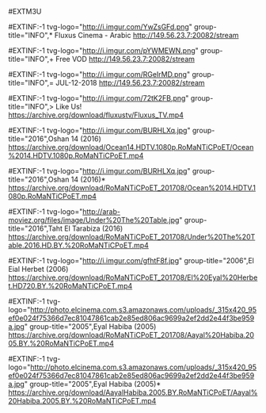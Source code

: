 #EXTM3U
 
#EXTINF:-1 tvg-logo="http://i.imgur.com/YwZsGFd.png" group-title="INFO",* Fluxus Cinema - Arabic
http://149.56.23.7:20082/stream

#EXTINF:-1 tvg-logo="http://i.imgur.com/pYWMEWN.png" group-title="INFO",+ Free VOD
http://149.56.23.7:20082/stream

#EXTINF:-1 tvg-logo="http://i.imgur.com/RGeIrMD.png" group-title="INFO",= JUL-12-2018
http://149.56.23.7:20082/stream

#EXTINF:-1 tvg-logo="http://i.imgur.com/72tK2FB.png" group-title="INFO",> Like Us!
https://archive.org/download/fluxustv/Fluxus_TV.mp4

#EXTINF:-1 tvg-logo="http://i.imgur.com/BURHLXq.jpg" group-title="2016",Oshan 14 (2016)
https://archive.org/download/Ocean14.HDTV.1080p.RoMaNTiCPoET/Ocean%2014.HDTV.1080p.RoMaNTiCPoET.mp4

#EXTINF:-1 tvg-logo="http://i.imgur.com/BURHLXq.jpg" group-title="2016",Oshan 14 (2016)*
https://archive.org/download/RoMaNTiCPoET_201708/Ocean%2014.HDTV.1080p.RoMaNTiCPoET.mp4

#EXTINF:-1 tvg-logo="http://arab-moviez.org/files/image/Under%20The%20Table.jpg" group-title="2016",Taht El Tarabiza (2016)
https://archive.org/download/RoMaNTiCPoET_201708/Under%20The%20Table.2016.HD.BY.%20RoMaNTiCPoET.mp4

#EXTINF:-1 tvg-logo="http://i.imgur.com/gfhtF8f.jpg" group-title="2006",El Eial Herbet (2006)
https://archive.org/download/RoMaNTiCPoET_201708/El%20Eyal%20Herbet.HD720.BY.%20RoMaNTiCPoET.mp4

#EXTINF:-1 tvg-logo="http://photo.elcinema.com.s3.amazonaws.com/uploads/_315x420_95ef0e024f75366d7ec81047861cab2e85ed806ac9699a2ef2dd2e44f3be959a.jpg" group-title="2005",Eyal Habiba (2005)
https://archive.org/download/RoMaNTiCPoET_201708/Aayal%20Habiba.2005.BY.%20RoMaNTiCPoET.mp4

#EXTINF:-1 tvg-logo="http://photo.elcinema.com.s3.amazonaws.com/uploads/_315x420_95ef0e024f75366d7ec81047861cab2e85ed806ac9699a2ef2dd2e44f3be959a.jpg" group-title="2005",Eyal Habiba (2005)*
https://archive.org/download/AayalHabiba.2005.BY.RoMaNTiCPoET/Aayal%20Habiba.2005.BY.%20RoMaNTiCPoET.mp4
